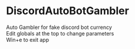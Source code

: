 # DiscordAutoBotGambler
Auto Gambler for fake discord bot currency  
Edit globals at the top to change parameters  
Win+e to exit app
